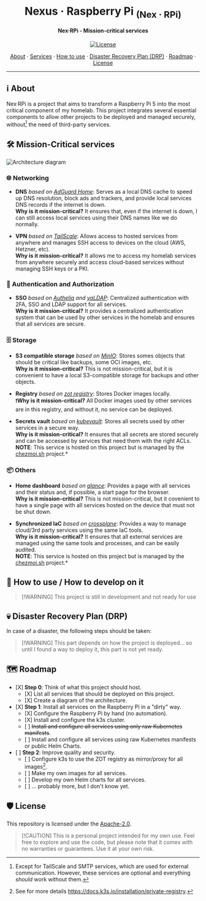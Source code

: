 <!-- markdownlint-disable MD033 -->

<h1 align="center">
  Nexus · Raspberry Pi <sub>(Nex · RPi)</sub>
</h1>

<h4 align="center">Nex·RPi - Mission-critical services</h4>

<div align="center">

[![License](https://img.shields.io/badge/License-Apache_2.0-blue?logo=git\&logoColor=white\&logoWidth=20)](../../LICENSE)

<!-- trunk-ignore-begin(markdown-link-check/404) -->

<a href="#ℹ%EF%B8%8F-about">About</a> · <a href="#%EF%B8%8F-mission-critical-services">Services</a> · <a href="#-how-to-use--how-to-develop-on-it">How to use</a> · <a href="#-disaster-recovery-plan-drp">Disaster Recovery Plan (DRP)</a> · <a href="#%EF%B8%8F-roadmap">Roadmap</a> · <a href="#%EF%B8%8F-license">License</a>

<!-- trunk-ignore-end(markdown-link-check/404) -->

</div>

***

## ℹ️ About

Nex·RPi is a project that aims to transform a Raspberry Pi 5 into the most critical component of my homelab.
This project integrates several essential components to allow other projects to be deployed and managed securely,
without[^1] the need of third-party services.

## 🛠️ Mission-Critical services

![Architecture diagram](./assets/architecture.svg)

### 🌐 Networking

* **DNS** *based on [AdGuard Home](https://adguard.com/en/adguard-home/overview.html)*: Serves as a local DNS cache to
  speed up DNS resolution, block ads and trackers, and provide local services DNS records if the internet is down. <br/>
  **Why is it mission-critical?** It ensures that, even if the internet is down, I can still access local services using
  their DNS names like we do normally.

* **VPN** *based on [TailScale](https://tailscale.com/)*: Allows access to hosted services from anywhere and manages SSH
  access to devices on the cloud (AWS, Hetzner, etc). <br/>
  **Why is it mission-critical?** It allows me to access my homelab services from anywhere securely and access cloud-based
  services without managing SSH keys or a PKI.

### 🔐 Authentication and Authorization

* **SSO** *based on [Authelia](https://www.authelia.com/) and [yaLDAP](https://github.com/chezmoi-sh/yaldap/tree/main)*:
  Centralized authentication with 2FA, SSO and LDAP support for all services. <br/>
  **Why is it mission-critical?** It provides a centralized authentication system that can be used by other services
  in the homelab and ensures that all services are secure.

### 🗄️ Storage

* **S3 compatible storage** *based on [MinIO](https://min.io/)*: Stores somes objects that should be critical like
  backups, some OCI images, etc. <br/>
  **Why is it mission-critical?** This is not mission-critical, but it is convenient to have a local S3-compatible
  storage for backups and other objects.

* **Registry** *based on [zot registry](https://zotregistry.dev)*: Stores Docker images locally. <br/>
  ❗**Why is it mission-critical?** All Docker images used by other services are in this registry, and without it, no
  service can be deployed.

* **Secrets vault** *based on [kubevault](https://github.com/chezmoi-sh/kubevault)*: Stores all secrets used by other
  services in a secure way. <br/>
  **Why is it mission-critical?** It ensures that all secrets are stored securely and can be accessed by services that
  need them with the right ACLs. <br/>
  **NOTE**: This service is hosted on this project but is managed by the [chezmoi.sh](../chezmoi.sh/README.md) project.\*

### 📦 Others

* **Home dashboard** *based on [glance](https://github.com/glanceapp/glance)*: Provides a page with all services and their
  status and, if possible, a start page for the browser. <br/>
  **Why is it mission-critical?** This is not mission-critical, but it covenient to have a single page with all services
  hosted on the device that must not be shut down.

* **Synchronized IaC** *based on [crossplane](https://crossplane.io)*: Provides a way to manage cloud/3rd party services
  using the same IaC tools. <br/>
  **Why is it mission-critical?** It ensures that all external services are managed using the same tools and processes,
  and can be easily audited. <br/>
  **NOTE**: This service is hosted on this project but is managed by the [chezmoi.sh](../chezmoi.sh/README.md) project.\*

## 🚀 How to use / How to develop on it

> \[!WARNING]
> This project is still in development and not ready for use

## 💀 Disaster Recovery Plan (DRP)

In case of a disaster, the following steps should be taken:

> \[!WARNING]
> This part depends on how the project is deployed... so until I found a way to deploy it, this part is not yet ready.

## 🗺️ Roadmap

* \[X] **Step 0**: Think of what this project should host.
  * \[X] List all services that should be deployed on this project.
  * \[X] Create a diagram of the architecture.
* \[X] **Step 1**: Install all services on the Raspberry Pi in a "dirty" way.
  * \[X] Configure the Raspberry Pi by hand (no automation).
  * \[X] Install and configure the k3s cluster.
  * \[ ] ~~Install and configure all services using only raw Kubernetes manifests~~.
  * \[ ] Install and configure all services using raw Kubernetes manifests or public Helm Charts.
* \[ ] **Step 2**: Improve quality and security.
  * \[ ] Configure k3s to use the ZOT registry as mirror/proxy for all images[^2].
  * \[ ] Make my own images for all services.
  * \[ ] Develop my own Helm charts for all services.
  * \[ ] ... probably more, but I don't know yet.

## 🛡️ License

This repository is licensed under the [Apache-2.0](../../LICENSE).

> \[!CAUTION]
> This is a personal project intended for my own use. Feel free to explore and use the code,
> but please note that it comes with no warranties or guarantees. Use it at your own risk.

[^1]: Except for TailScale and SMTP services, which are used for external communication. However, these services are
    optional and everything *should* work without them.

[^2]: See for more details <https://docs.k3s.io/installation/private-registry>.
